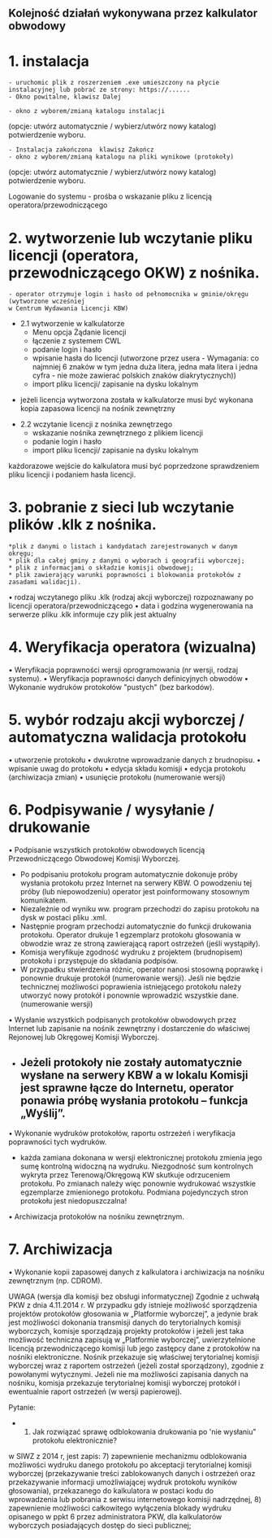 ## Kolejność działań wykonywana przez kalkulator obwodowy

# 1. instalacja
	- uruchomic plik z roszerzeniem .exe umieszczony na płycie instalacyjnej lub pobrać ze strony: https://......
	- Okno powitalne, klawisz Dalej

	- okno z wyborem/zmianą katalogu instalacji 
(opcje: utwórz automatycznie / wybierz/utwórz nowy  katalog) 
potwierdzenie wyboru.

	- Instalacja zakończona  klawisz Zakończ
	- okno z wyborem/zmianą katalogu na pliki wynikowe (protokoły) 
(opcje: utwórz automatycznie / wybierz/utwórz nowy  katalog) 
potwierdzenie wyboru.

Logowanie do systemu - prośba o wskazanie pliku z licencją operatora/przewodniczącego

# 2. wytworzenie lub wczytanie pliku licencji (operatora, przewodniczącego OKW) z nośnika.
	- operator otrzymuje login i hasło od pełnomocnika w gminie/okręgu (wytworzone wcześniej
	w Centrum Wydawania Licencji KBW)

* 2.1 wytworzenie w kalkulatorze
	- Menu opcja Żądanie licencji
	- łączenie z systemem CWL
	- podanie login i hasło
	- wpisanie hasła do licencji (utworzone przez usera - Wymagania: co najmniej 6 znaków w tym jedna duża litera,
	jedna mała litera i jedna cyfra - nie może zawierać polskich znaków diakrytycznych))
	- import pliku licencji/ zapisanie na dysku lokalnym

- jeżeli licencja wytworzona została w kalkulatorze musi być wykonana kopia zapasowa licencji na nośnik zewnętrzny

* 2.2 wczytanie licencji z nośnika zewnętrzego
	- wskazanie nośnika zewnętrznego z plikiem licencji
	- podanie login i hasło
	- import pliku licencji/ zapisanie na dysku lokalnym

każdorazowe wejście do kalkulatora musi być poprzedzone sprawdzeniem pliku licencji i podaniem hasła licencji.
		
# 3. pobranie z sieci lub wczytanie plików .klk z nośnika.
	*plik z danymi o listach i kandydatach zarejestrowanych w danym okręgu;
	* plik dla całej gminy z danymi o wyborach i geografii wyborczej;
	* plik z informacjami o składzie komisji obwodowej;
	* plik zawierający warunki poprawności i blokowania protokołów z zasadami walidacji).
• rodzaj wczytanego pliku .klk (rodzaj akcji wyborczej) rozpoznawany po licencji operatora/przewodniczącego 
• data i godzina wygenerowania na serwerze pliku .klk informuje czy plik jest aktualny

# 4. Weryfikacja operatora (wizualna)
• Weryfikacja poprawności wersji oprogramowania (nr wersji, rodzaj systemu).
• Weryfikacja poprawności danych definicyjnych obwodów
• Wykonanie wydruków protokołów "pustych" (bez barkodów).

# 5. wybór rodzaju akcji wyborczej / automatyczna walidacja protokołu
• utworzenie protokołu
• dwukrotne wprowadzanie danych z brudnopisu.
• wpisanie uwag do protokołu
• edycja składu komisji
• edycja protokołu (archiwizacja zmian)
• usunięcie protokołu (numerowanie wersji)

# 6. Podpisywanie / wysyłanie / drukowanie
• Podpisanie wszystkich protokołów obwodowych licencją Przewodniczącego Obwodowej Komisji Wyborczej.
* Po podpisaniu protokołu program automatycznie dokonuje próby wysłania protokołu przez
Internet na serwery KBW. O powodzeniu tej próby (lub niepowodzeniu) operator jest poinformowany stosownym komunikatem.
* Niezależnie od wyniku ww. program przechodzi do zapisu protokołu na dysk w postaci pliku
.xml.
* Następnie program przechodzi automatycznie do funkcji drukowania protokołu. Operator drukuje 
1 egzemplarz protokołu głosowania w obwodzie wraz ze stroną zawierającą raport ostrzeżeń (jeśli wystąpiły).
* Komisja weryfikuje zgodność wydruku z projektem (brudnopisem) protokołu i przystępuje do
składania podpisów.
* W przypadku stwierdzenia różnic, operator nanosi stosowną poprawkę i ponownie drukuje protokół (numerowanie wersji).
Jeśli nie będzie technicznej możliwości poprawienia istniejącego protokołu należy utworzyć nowy protokół
i ponownie wprowadzić wszystkie dane.(numerowanie wersji)

• Wysłanie wszystkich podpisanych protokołów obwodowych przez Internet lub zapisanie na nośnik zewnętrzny
i dostarczenie do właściwej Rejonowej lub Okręgowej Komisji Wyborczej.
* Jeżeli protokoły nie zostały automatycznie wysłane na serwery KBW a w lokalu Komisji jest sprawne łącze
do Internetu, operator ponawia próbę wysłania protokołu – funkcja „Wyślij”.
	- 
• Wykonanie wydruków protokołów, raportu ostrzeżeń i weryfikacja poprawności tych wydruków.
* każda zamiana dokonana w wersji elektronicznej protokołu zmienia jego sumę kontrolną widoczną na wydruku.
Niezgodność sum kontrolnych wykryta przez Terenową/Okręgową KW skutkuje odrzuceniem protokołu.
Po zmianach należy więc ponownie wydrukować wszystkie egzemplarze zmienionego protokołu.
Podmiana pojedynczych stron protokołu jest niedopuszczalna!

• Archiwizacja protokołów na nośniku zewnętrznym.

# 7. Archiwizacja
• Wykonanie kopii zapasowej danych z kalkulatora i archiwizacja na nośniku zewnętrznym (np. CDROM). 

UWAGA
(wersja dla komisji bez obsługi informatycznej)
Zgodnie z uchwałą PKW z dnia 4.11.2014 r.
W przypadku gdy istnieje możliwość sporządzenia projektów protokołów głosowania w „Platformie wyborczej”,
a jedynie brak jest możliwości dokonania transmisji danych do terytorialnych komisji wyborczych, 
komisje sporządzają projekty protokołów i jeżeli jest taka możliwość techniczna zapisują 
w „Platformie wyborczej”, uwierzytelnione licencją przewodniczącego komisji lub jego zastępcy dane 
z protokołów na nośniki elektroniczne. Nośnik przekazuje się właściwej terytorialnej komisji wyborczej 
wraz z raportem ostrzeżeń (jeżeli został sporządzony), zgodnie z powołanymi wytycznymi.
Jeżeli nie ma możliwości zapisania danych na nośniku, komisja przekazuje terytorialnej
komisji wyborczej protokół i ewentualnie raport ostrzeżeń (w wersji papierowej).

Pytanie:
* 1. Jak rozwiązać sprawę odblokowania drukowania po 'nie wysłaniu" protokołu elektronicznie?

w SIWZ z 2014 r, jest zapis:
7)	zapewnienie mechanizmu odblokowania możliwości wydruku danego protokołu po akceptacji 
terytorialnej komisji wyborczej 
(przekazywanie treści zablokowanych danych i ostrzeżeń oraz przekazywanie informacji umożliwiającej 
wydruk protokołu wyników głosowania), przekazanego do kalkulatora w postaci kodu do wprowadzenia 
lub pobrania z serwisu internetowego komisji nadrzędnej,
8)	zapewnienie możliwości całkowitego wyłączenia blokady wydruku opisanego w ppkt 6 przez 
administratora PKW,  dla kalkulatorów wyborczych posiadających dostęp do sieci publicznej;
